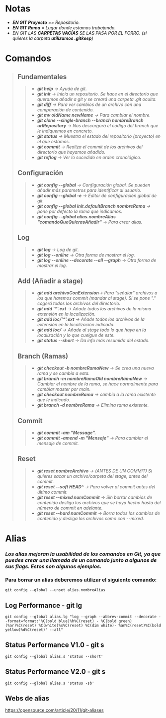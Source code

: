 # Notas
* _**EN GIT Proyecto** == Repositorio._
* _**EN GIT Rama** = Lugar donde estamos trabajando._
* _EN GIT LAS **CARPETAS VACÍAS** SE LAS PASA POR EL FORRO. (si quieres la carpeta **utilizamos .gitkeep**)_

# Comandos
> ## Fundamentales
> > * _**git help** -> Ayuda de git._
> > * _**git init** -> Inicia un repositorio. Se hace en el directorio que queramos añadir a git y se creará una carpeta .git oculta._
> > * _**git diff** -> Para ver cambios de un archivo con una comparación de contenido._
> > * _**git mv oldName newName** -> Para cambiar el nombre._
> > * _**git clone --single-branch --branch nombreBranch urlRepository** -> Nos descargará el código del branch que le indiquemos en concreto._
> > * _**git status** -> Muestra el estado del repositorio (proyecto) en el que estamos._
> > * _**git commit** -> Realiza el commit de los archivos del directorio que hayamos añadido._
> > * _**git reflog** -> Ver lo sucedido en orden cronológico._
> ## Configuración
> > * _**git config --global** -> Configuración global. Se pueden añadir más parametros para identificar al usuario._
> > * _**git config --global -e** -> Editor de configuración global de git._
> > * _**git config --global init.defaultBranch nombreRama** -> pone por defecto la rama que indicamos._
> > * _**git config --global alias.nombreAlias "comandoQueQuierasAñadir"** -> Para crear alias._
> ## Log
> > * _**git log** -> Log de git._
> > * _**git log --online** -> Otra forma de mostrar el log._
> > * _**git log --online --decorate --all --graph** -> Otra forma de mostrar el log._
> ## Add (Añadir a stage)
> > * _**git add archivoConExtension**-> Para "señalar" archivos a los que haremos commit (mandar al stage). Si se pone "." cogerá todos los archivos del directorio._
> > * _**git add '*'.ext** -> Añade todos los archivos de la misma extensión en la localización._
> > * _**git add loc/'*'.ext** -> Añade todos los archivos de la extensión en la localización indicada._
> > * _**git add loc/** -> Añade al stage todo lo que haya en la localización y lo que cuelgue de este._
> > * _**git status --short** -> Da info más resumida del estado._
> ## Branch (Ramas)
> > * _**git checkout -b nombreRamaNew** -> Se crea una nueva rama y se cambia a esta._
> > * _**git branch -m nombreRamaOld nombreRamaNew** -> Cambiar el nombre de la rama, se hace normalmente para cambiar master por main._
> > * _**git checkout nombreRama** -> cambia a la rama existente que le indicado._
> > * _**git branch -d nombreRama** -> Elimina rama existente._
> ## Commit
> > * _**git commit -am "Message".**_
> > * _**git commit -amend -m "Mensaje"** -> Para cambiar el mensaje de commit._
> ## Reset
> > * _**git reset nombreArchivo** -> (ANTES DE UN COMMIT) Si quieres sacar un archivo/carpeta del stage, antes del commit._
> > * _**git reset --soft HEAD^** -> Para volver al commit antes del último commit._
> > * _**git reset --mixed numCommit** -> Sin borrar cambios de contenido desliga los archivos que se haya hecho hasta del número de commit en adelante._
> > * _**git reset --hard numCommit** -> Borra todos los cambios de contenido y desliga los archivos como con --mixed._

# Alias
### _Los alias mejoran la usabilidad de los comandos en Git, ya que puedes crear una llamada de un comando junto a algunos de sus flags. Estos son algunos ejemplos._

### Para borrar un alias deberemos utilizar el siguiente comando:
`git config --global --unset alias.nombreAlias`

## Log Performance - git lg
`git config --global alias.lg "log --graph --abbrev-commit --decorate --format=format:'%C(bold blue)%h%C(reset) - %C(bold green)(%ar)%C(reset) %C(white)%s%C(reset) %C(dim white)- %an%C(reset)%C(bold yellow)%d%C(reset)' --all" `

## Status Performance V1.0 - git s
`git config --global alias.s 'status --short'`

## Status Performance V2.0 - git s
`git config --global alias.s 'status -sb'`
## Webs de alias
https://opensource.com/article/20/11/git-aliases
